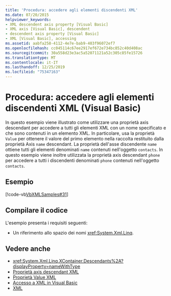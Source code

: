 ```yaml
---
title: 'Procedura: accedere agli elementi discendenti XML'
ms.date: 07/20/2015
helpviewer_keywords:
- XML descendent axis property [Visual Basic]
- XML axis [Visual Basic], descendent
- descendent axis property [Visual Basic]
- XML [Visual Basic], accessing
ms.assetid: aabfa258-4112-4e7e-bab9-403f96072ef7
ms.openlocfilehash: cc045114c67ee2917ef672e734bc852c40d408ac
ms.sourcegitcommit: 30a558d23e3ac5a52071121a52c305c85fe15726
ms.translationtype: MT
ms.contentlocale: it-IT
ms.lasthandoff: 12/25/2019
ms.locfileid: "75347163"
---
```

# <a name="how-to-access-xml-descendant-elements-visual-basic"></a>Procedura: accedere agli elementi discendenti XML (Visual Basic)
In questo esempio viene illustrato come utilizzare una proprietà axis descendant per accedere a tutti gli elementi XML con un nome specificato e che sono contenuti in un elemento XML. In particolare, usa la proprietà `Value` per ottenere il valore del primo elemento nella raccolta restituito dalla proprietà Axis `name` descendant. La proprietà dell'asse discendente `name` ottiene tutti gli elementi denominati `name` contenuti nell'oggetto `contacts`. In questo esempio viene inoltre utilizzata la proprietà axis descendant `phone` per accedere a tutti i discendenti denominati `phone` contenuti nell'oggetto `contacts`.  
  
## <a name="example"></a>Esempio  
 [!code-vb[VbXMLSamples#31](~/samples/snippets/visualbasic/VS_Snippets_VBCSharp/VbXMLSamples/VB/XMLSamples13.vb#31)]  
  
## <a name="compile-the-code"></a>Compilare il codice  
 L'esempio presenta i requisiti seguenti:  
  
- Un riferimento allo spazio dei nomi <xref:System.Xml.Linq>.  
  
## <a name="see-also"></a>Vedere anche

- <xref:System.Xml.Linq.XContainer.Descendants%2A?displayProperty=nameWithType>
- [Proprietà axis descendant XML](../../../../visual-basic/language-reference/xml-axis/xml-descendant-axis-property.md)
- [Proprietà Value XML](../../../../visual-basic/language-reference/xml-axis/xml-value-property.md)
- [Accesso a XML in Visual Basic](../../../../visual-basic/programming-guide/language-features/xml/accessing-xml.md)
- [XML](../../../../visual-basic/programming-guide/language-features/xml/index.md)
